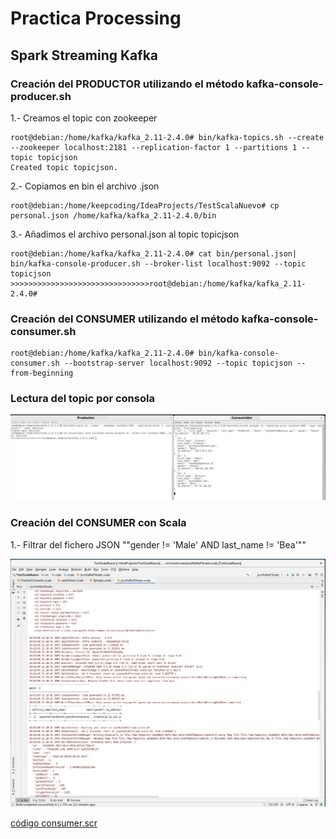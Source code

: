 # Practica Processing

## Spark Streaming Kafka



### Creación del PRODUCTOR utilizando el método kafka-console-producer.sh



1.- Creamos el topic con zookeeper
```
root@debian:/home/kafka/kafka_2.11-2.4.0# bin/kafka-topics.sh --create --zookeeper localhost:2181 --replication-factor 1 --partitions 1 --topic topicjson
Created topic topicjson.
```
2.- Copiamos en bin el archivo .json
```
root@debian:/home/keepcoding/IdeaProjects/TestScalaNuevo# cp personal.json /home/kafka/kafka_2.11-2.4.0/bin
```
3.- Añadimos el archivo personal.json al topic topicjson
```
root@debian:/home/kafka/kafka_2.11-2.4.0# cat bin/personal.json| bin/kafka-console-producer.sh --broker-list localhost:9092 --topic topicjson
>>>>>>>>>>>>>>>>>>>>>>>>>>>>>>>root@debian:/home/kafka/kafka_2.11-2.4.0# 
```

### Creación del CONSUMER utilizando el método kafka-console-consumer.sh

```
root@debian:/home/kafka/kafka_2.11-2.4.0# bin/kafka-console-consumer.sh --bootstrap-server localhost:9092 --topic topicjson --from-beginning
```

### Lectura del topic por consola

![Producer-consumer-console.jpg](Producer-consumer-console.jpg)


### Creación del CONSUMER con Scala

1.- Filtrar del fichero JSON ""gender != 'Male' AND last_name != 'Bea'""

![resultado-filtrado](resultado_jsonKafkaFiltrado.scala.jpg)

[código consumer.scr](jsonKafkaFiltrado.scala)



